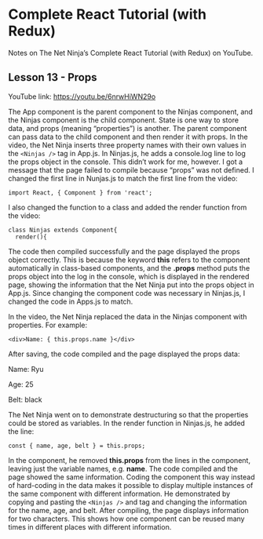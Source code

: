 # Complete React Tutorial (with Redux)

Notes on The Net Ninja’s Complete React Tutorial (with Redux) on YouTube.

## Lesson 13 - Props

YouTube link: https://youtu.be/6nrwHiWN29o

The App component is the parent component to the Ninjas component, and the Ninjas component is the child component. State is one way to store data, and props (meaning “properties”) is another. The parent component can pass data to the child component and then render it with props. In the video, the Net Ninja inserts three property names with their own values in the `<Ninjas />` tag in App.js. In Ninjas.js, he adds a console.log line to log the props object in the console. This didn’t work for me, however. I got a message that the page failed to compile because “props” was not defined. I changed the first line in Nunjas.js to match the first line from the video:

`import React, { Component } from 'react';`

I also changed the function to a class and added the render function from the video:
```
class Ninjas extends Component{
  render(){
```
The code then compiled successfully and the page displayed the props object correctly. This is because the keyword __this__ refers to the component automatically in class-based components, and the __.props__ method puts the props object into the log in the console, which is displayed in the rendered page, showing the information that the Net Ninja put into the props object in App.js. Since changing the component code was necessary in Ninjas.js, I changed the code in Apps.js to match.

In the video, the Net Ninja replaced the data in the Ninjas component with properties. For example:

`<div>Name: { this.props.name }</div>`

After saving, the code compiled and the page displayed the props data:

Name: Ryu

Age: 25

Belt: black

The Net Ninja went on to demonstrate destructuring so that the properties could be stored as variables. In the render function in Ninjas.js, he added the line:

`const { name, age, belt } = this.props;`

In the component, he removed __this.props__ from the lines in the component, leaving just the variable names, e.g. __name__. The code compiled and the page showed the same information. Coding the component this way instead of hard-coding in the data makes it possible to display multiple instances of the same component with different information. He demonstrated by copying and pasting the `<Ninjas />` and tag and changing the information for the name, age, and belt. After compiling, the page displays information for two characters. This shows how one component can be reused many times in different places with different information.
